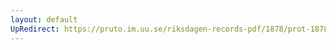 ```yaml
---
layout: default
UpRedirect: https://pruto.im.uu.se/riksdagen-records-pdf/1878/prot-1878--ak--011/prot-1878--ak--011_002.pdf
---
```

